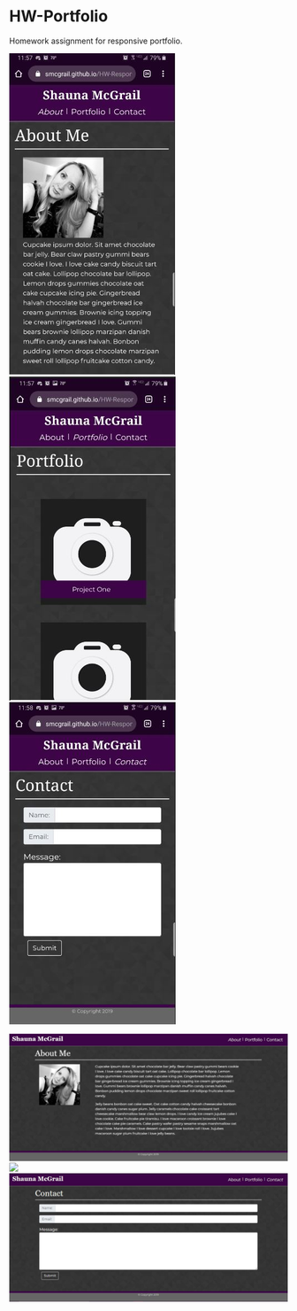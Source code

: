 # HW-Portfolio
Homework assignment for responsive portfolio.

<p>
<img src="https://github.com/SMcGrail/HW-ResponsivePortfolio/blob/master/assets/images/Capture-About-Me-Mobile.JPG">
<img src="https://github.com/SMcGrail/HW-ResponsivePortfolio/blob/master/assets/images/Capture-Portfolio-Mobile.JPG">
<img src="https://github.com/SMcGrail/HW-ResponsivePortfolio/blob/master/assets/images/Capture-Contact-Mobile.JPG">
</p>

<p>
<img src="https://github.com/SMcGrail/HW-ResponsivePortfolio/blob/master/assets/images/Capture-About-Me-Large.JPG">
<img src="https://github.com/SMcGrail/HW-ResponsivePortfolio/blob/master/assets/images/Capture-Profile-Large.JPG">
<img src="https://github.com/SMcGrail/HW-ResponsivePortfolio/blob/master/assets/images/Capture-Contact-Large.JPG">
</p>

